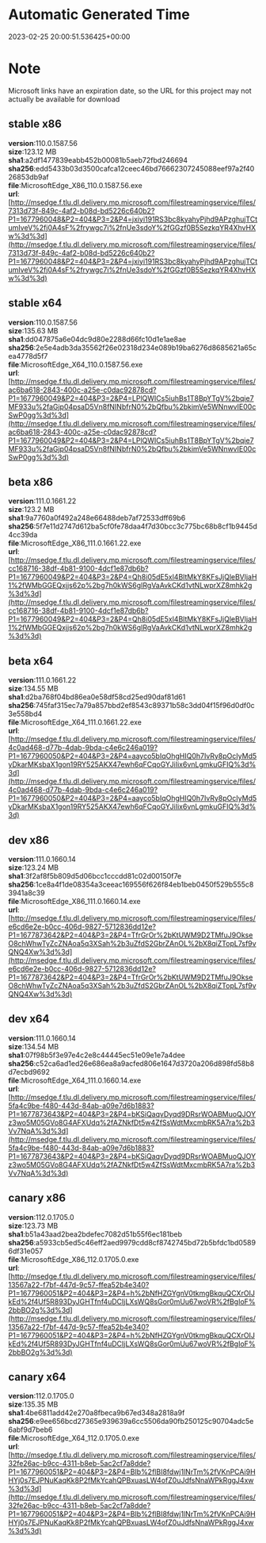 # Automatic Generated Time
2023-02-25 20:00:51.536425+00:00

# Note
Microsoft links have an expiration date, so the URL for this project may not actually be available for download

## stable x86
**version**:110.0.1587.56  
**size**:123.12 MB  
**sha1**:a2df1477839eabb452b00081b5aeb72fbd246694  
**sha256**:edd5433b03d3500cafca12ceec46bd76662307245088eef97a2f4026853db9af  
**file**:MicrosoftEdge_X86_110.0.1587.56.exe  
**url**:[http://msedge.f.tlu.dl.delivery.mp.microsoft.com/filestreamingservice/files/7313d73f-849c-4af2-b08d-bd5226c640b2?P1=1677960048&P2=404&P3=2&P4=jxiyi191RS3bc8kyahyPjhd9APzghujTCtumIveV%2fj0A4sF%2frywgc7i%2fnUe3sdoY%2fGGzf0B5SezkqYR4XhvHXw%3d%3d](http://msedge.f.tlu.dl.delivery.mp.microsoft.com/filestreamingservice/files/7313d73f-849c-4af2-b08d-bd5226c640b2?P1=1677960048&P2=404&P3=2&P4=jxiyi191RS3bc8kyahyPjhd9APzghujTCtumIveV%2fj0A4sF%2frywgc7i%2fnUe3sdoY%2fGGzf0B5SezkqYR4XhvHXw%3d%3d)  

## stable x64
**version**:110.0.1587.56  
**size**:135.63 MB  
**sha1**:dd047875a6e04dc9d80e2288d66fc10d1e1ae8ae  
**sha256**:2e5e4adb3da35562f26e02318d234e089b19ba6276d8685621a65cea4778d5f7  
**file**:MicrosoftEdge_X64_110.0.1587.56.exe  
**url**:[http://msedge.f.tlu.dl.delivery.mp.microsoft.com/filestreamingservice/files/ac6ba618-2843-400c-a25e-c0dac92878cd?P1=1677960049&P2=404&P3=2&P4=LPlQWICs5iuhBs1T8BpYTgV%2bqie7MF933u%2faGjp04psaD5Vn8fNINbfrN0%2bQfbu%2bkimVe5WNnwvIE00cSwP0gg%3d%3d](http://msedge.f.tlu.dl.delivery.mp.microsoft.com/filestreamingservice/files/ac6ba618-2843-400c-a25e-c0dac92878cd?P1=1677960049&P2=404&P3=2&P4=LPlQWICs5iuhBs1T8BpYTgV%2bqie7MF933u%2faGjp04psaD5Vn8fNINbfrN0%2bQfbu%2bkimVe5WNnwvIE00cSwP0gg%3d%3d)  

## beta x86
**version**:111.0.1661.22  
**size**:123.2 MB  
**sha1**:9a7760a0f492a248e66488deb7af72533dff69b6  
**sha256**:5f7e11d2747d612ba5cf0fe78daa4f7d30bcc3c775bc68b8cf1b9445d4cc39da  
**file**:MicrosoftEdge_X86_111.0.1661.22.exe  
**url**:[http://msedge.f.tlu.dl.delivery.mp.microsoft.com/filestreamingservice/files/cc168716-38df-4b81-9100-4dcf1e87db6b?P1=1677960049&P2=404&P3=2&P4=Qh8i05dE5xl4BltMkY8KFsJjQleBVljaH1%2fWMbGGEQxjjs62p%2bg7h0kWS6gIRgVaAvkCKd1vtNLwprXZ8mhk2g%3d%3d](http://msedge.f.tlu.dl.delivery.mp.microsoft.com/filestreamingservice/files/cc168716-38df-4b81-9100-4dcf1e87db6b?P1=1677960049&P2=404&P3=2&P4=Qh8i05dE5xl4BltMkY8KFsJjQleBVljaH1%2fWMbGGEQxjjs62p%2bg7h0kWS6gIRgVaAvkCKd1vtNLwprXZ8mhk2g%3d%3d)  

## beta x64
**version**:111.0.1661.22  
**size**:134.55 MB  
**sha1**:d2ba768f04bd86ea0e58df58cd25ed90daf81d61  
**sha256**:745faf315ec7a79a857bbd2ef8543c89371b58c3dd04f15f96d0df0c3e558bd4  
**file**:MicrosoftEdge_X64_111.0.1661.22.exe  
**url**:[http://msedge.f.tlu.dl.delivery.mp.microsoft.com/filestreamingservice/files/4c0ad468-d77b-4dab-9bda-c4e6c246a019?P1=1677960050&P2=404&P3=2&P4=aayco5bIqOhgHIQ0h7IvRy8pOcIyMd5yDkarMKsbaX1gon19RY525AKX47ewh6qFCqoGYJiIix6vnLgmkuGFIQ%3d%3d](http://msedge.f.tlu.dl.delivery.mp.microsoft.com/filestreamingservice/files/4c0ad468-d77b-4dab-9bda-c4e6c246a019?P1=1677960050&P2=404&P3=2&P4=aayco5bIqOhgHIQ0h7IvRy8pOcIyMd5yDkarMKsbaX1gon19RY525AKX47ewh6qFCqoGYJiIix6vnLgmkuGFIQ%3d%3d)  

## dev x86
**version**:111.0.1660.14  
**size**:123.24 MB  
**sha1**:3f2af8f5b809d5d06bcc1cccdd81c02d00150f7e  
**sha256**:1ce8a4f1de08354a3ceeac169556f626f84eb1beb0450f529b555c83941a8c39  
**file**:MicrosoftEdge_X86_111.0.1660.14.exe  
**url**:[http://msedge.f.tlu.dl.delivery.mp.microsoft.com/filestreamingservice/files/e6cd6e2e-b0cc-406d-9827-5712836dd12e?P1=1677873642&P2=404&P3=2&P4=TfrGrOr%2bKtUWM9D2TMfuJ9OkseO8chWhwTyZcZNAoa5q3XSah%2b3uZfdS2GbrZAnOL%2bX8qiZTopL7sf9vQNQ4Xw%3d%3d](http://msedge.f.tlu.dl.delivery.mp.microsoft.com/filestreamingservice/files/e6cd6e2e-b0cc-406d-9827-5712836dd12e?P1=1677873642&P2=404&P3=2&P4=TfrGrOr%2bKtUWM9D2TMfuJ9OkseO8chWhwTyZcZNAoa5q3XSah%2b3uZfdS2GbrZAnOL%2bX8qiZTopL7sf9vQNQ4Xw%3d%3d)  

## dev x64
**version**:111.0.1660.14  
**size**:134.54 MB  
**sha1**:07f98b5f3e97e4c2e8c44445ec51e09e1e7a4dee  
**sha256**:c52ca6ad1ed26e686ea8a9acfed806e1647d3720a206d898fd58b8d7ecbd9692  
**file**:MicrosoftEdge_X64_111.0.1660.14.exe  
**url**:[http://msedge.f.tlu.dl.delivery.mp.microsoft.com/filestreamingservice/files/5fa4c9be-f480-443d-84ab-a09e7d6b1883?P1=1677873643&P2=404&P3=2&P4=bKSiQaqvDyqd9DRsrWOABMuoQJOYz3wo5M05GVo8G4AFXUdq%2fAZNkfDt5w4ZfSsWdtMxcmbRK5A7ra%2b3Vv7NqA%3d%3d](http://msedge.f.tlu.dl.delivery.mp.microsoft.com/filestreamingservice/files/5fa4c9be-f480-443d-84ab-a09e7d6b1883?P1=1677873643&P2=404&P3=2&P4=bKSiQaqvDyqd9DRsrWOABMuoQJOYz3wo5M05GVo8G4AFXUdq%2fAZNkfDt5w4ZfSsWdtMxcmbRK5A7ra%2b3Vv7NqA%3d%3d)  

## canary x86
**version**:112.0.1705.0  
**size**:123.73 MB  
**sha1**:b51a43aad2bea2bdefec7082d51b55f6ec181beb  
**sha256**:a5933cb5ed5c46eff2aed9979cdd8cf8742745bd72b5bfdc1bd05896df31e057  
**file**:MicrosoftEdge_X86_112.0.1705.0.exe  
**url**:[http://msedge.f.tlu.dl.delivery.mp.microsoft.com/filestreamingservice/files/13567a22-f7bf-447d-9c57-ffea52b4e340?P1=1677960051&P2=404&P3=2&P4=h%2bNfHZGYgnV0tkmgBkquQCXrOIJkEd%2f4Uf5R893DyJGHTfnf4uDCIjLXsWQ8sGor0mUu67woVR%2fBgIoF%2bbBO2g%3d%3d](http://msedge.f.tlu.dl.delivery.mp.microsoft.com/filestreamingservice/files/13567a22-f7bf-447d-9c57-ffea52b4e340?P1=1677960051&P2=404&P3=2&P4=h%2bNfHZGYgnV0tkmgBkquQCXrOIJkEd%2f4Uf5R893DyJGHTfnf4uDCIjLXsWQ8sGor0mUu67woVR%2fBgIoF%2bbBO2g%3d%3d)  

## canary x64
**version**:112.0.1705.0  
**size**:135.35 MB  
**sha1**:4be6811add42e270a8fbeca9b67ed348a2818a9f  
**sha256**:e9ee656bcd27365e939639a6cc5506da90fb250125c90704adc5e6abf9d7beb6  
**file**:MicrosoftEdge_X64_112.0.1705.0.exe  
**url**:[http://msedge.f.tlu.dl.delivery.mp.microsoft.com/filestreamingservice/files/32fe26ac-b9cc-4311-b8eb-5ac2cf7a8dde?P1=1677960051&P2=404&P3=2&P4=BIb%2flBI8fdwj1lNrTm%2fVKnPCAi9HHYj0s7EJPNuKaqKk8P2fMkYcahQPBxuasLW4ofZ0uJdfsNnaWPkRggJ4xw%3d%3d](http://msedge.f.tlu.dl.delivery.mp.microsoft.com/filestreamingservice/files/32fe26ac-b9cc-4311-b8eb-5ac2cf7a8dde?P1=1677960051&P2=404&P3=2&P4=BIb%2flBI8fdwj1lNrTm%2fVKnPCAi9HHYj0s7EJPNuKaqKk8P2fMkYcahQPBxuasLW4ofZ0uJdfsNnaWPkRggJ4xw%3d%3d)  

